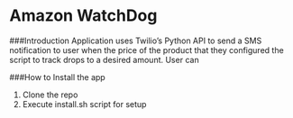 # Amazon WatchDog



###Introduction
Application uses Twilio’s Python API to send a SMS notification to user when the price of the product that they configured the script to track drops to a desired amount. User can 

###How to Install the app
1) Clone the repo
2) Execute install.sh script for setup 

